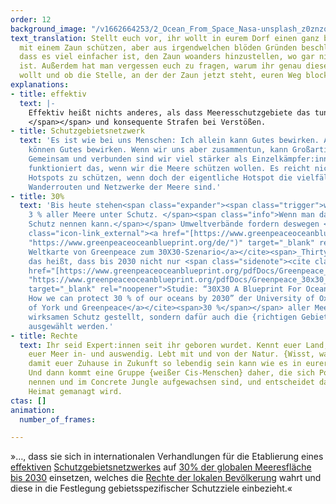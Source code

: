 ```yaml
---
order: 12
background_image: "/v1662664253/2_Ocean_From_Space_Nasa-unsplash_z0znzq_f7vio7.jpg"
text_translation: Stellt euch vor, ihr wollt in eurem Dorf einen ganz besonderen Apfelbaum
  mit einem Zaun schützen, aber aus irgendwelchen blöden Gründen beschließt das Bauamt,
  dass es viel einfacher ist, den Zaun woanders hinzustellen, wo gar nichts zu schützen
  ist. Außerdem hat man vergessen euch zu fragen, warum ihr genau diesen Baum schützen
  wollt und ob die Stelle, an der der Zaun jetzt steht, euren Weg blockiert.
explanations:
- title: effektiv
  text: |-
    Effektiv heißt nichts anderes, als dass Meeresschutzgebiete das tun können, was sie sollen: Meereslebewesen einen Rückzugsort schaffen, an dem sie sich wirklich erholen können. Dazu braucht es dreierlei: eine <span class="expander"><span class="trigger">ganzheitliche Gebietsplanung </span><span class="info">Zwei Beispiele: 1. Ein Schutzgebiet sollte groß genug sein, um wirksam zu schützen. 2. Zwischen Schutzgebieten müssen Wanderkorridore eingerichtet werden. </span></span>, <span class="expander"><span class="trigger">strikte Kontrollen </span><span class="info">sodass z. B. illegaler Fischerei nicht Tor und Tür offengelassen werden
    </span></span> und konsequente Strafen bei Verstößen.
- title: Schutzgebietsnetzwerk
  text: 'Es ist wie bei uns Menschen: Ich allein kann Gutes bewirken. Auch andere
    können Gutes bewirken. Wenn wir uns aber zusammentun, kann Großartiges entstehen.
    Gemeinsam und verbunden sind wir viel stärker als Einzelkämpfer:innen. Genauso
    funktioniert das, wenn wir die Meere schützen wollen. Es reicht nicht, spezifische
    Hotspots zu schützen, wenn doch der eigentliche Hotspot die vielfältigen Verbindungen,
    Wanderrouten und Netzwerke der Meere sind.'
- title: 30%
  text: 'Bis heute stehen<span class="expander"><span class="trigger">weniger als
    3 % aller Meere unter Schutz. </span><span class="info">Wenn man das überhaupt
    Schutz nennen kann.</span></span> Umweltverbände fordern deswegen <span class="sidenote"><cite
    class="icon-link_external"><a href="[https://www.greenpeaceoceanblueprint.org/de/](https://www.greenpeaceoceanblueprint.org/de/
    "https://www.greenpeaceoceanblueprint.org/de/")" target="_blank" rel="noopener">Interaktive
    Weltkarte von Greenpeace zum 30X30-Szenario</a></cite><span>_Thirty by Thirty_</span></span>_:_
    das heißt, dass bis 2030 nicht nur <span class="sidenote"><cite class="icon-link_external"><a
    href="[https://www.greenpeaceoceanblueprint.org/pdfDocs/Greenpeace_30x30_Blueprint_Report_web.pdf](https://www.greenpeaceoceanblueprint.org/pdfDocs/Greenpeace_30x30_Blueprint_Report_web.pdf
    "https://www.greenpeaceoceanblueprint.org/pdfDocs/Greenpeace_30x30_Blueprint_Report_web.pdf")"
    target="_blank" rel="noopener">Studie: “30X30 A Blueprint For Ocean Protection:
    How we can protect 30 % of our oceans by 2030” der University of Oxford, University
    of York und Greenpeace</a></cite><span>30 %</span></span> aller Meere unter einen
    wirksamen Schutz gestellt, sondern dafür auch die {richtigen Gebiete} und {Wanderkorridore}
    ausgewählt werden.'
- title: Rechte
  text: Ihr seid Expert:innen seit ihr geboren wurdet. Kennt euer Land, eure Küste,
    euer Meer in- und auswendig. Lebt mit und von der Natur. {Wisst, was es braucht,
    damit euer Zuhause in Zukunft so lebendig sein kann wie es in eurer Kindheit war.}
    Und dann kommt eine Gruppe {weißer Cis-Menschen} daher, die sich Politiker:innen
    nennen und im Concrete Jungle aufgewachsen sind, und entscheidet darüber wie eure
    Heimat gemanagt wird.
ctas: []
animation:
  number_of_frames: 

---
```

»…, dass sie sich in internationalen Verhandlungen für die Etablierung eines [effektiven](# "effektiv") [Schutzgebietsnetzwerkes](# "Schutzgebietsnetzwerk") auf [30% der globalen Meeresfläche bis 2030](# "30%") einsetzen, welches die [Rechte der lokalen Bevölkerung](# "Rechte") wahrt und diese in die Festlegung gebietsspezifischer Schutzziele einbezieht.«